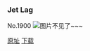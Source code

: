 ### Jet Lag
No.1900
![图片不见了~~~](https://imgs.xkcd.com/comics/jet_lag.png)

[原址](https://xkcd.com//1900) [下载](https://imgs.xkcd.com/comics/jet_lag.png)

